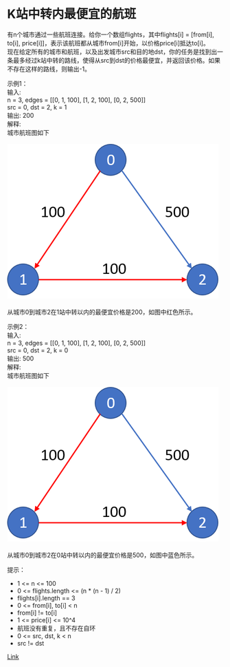 <h1>K站中转内最便宜的航班</h1>

有n个城市通过一些航班连接。给你一个数组flights，其中flights[i] = [from[i], to[i], price[i]]，表示该航班都从城市from[i]开始，以价格price[i]抵达to[i]。</br>
现在给定所有的城市和航班，以及出发城市src和目的地dst，你的任务是找到出一条最多经过k站中转的路线，使得从src到dst的价格最便宜，并返回该价格。如果不存在这样的路线，则输出-1。</br>

示例1：</br>
输入:</br>
n = 3, edges = [[0, 1, 100], [1, 2, 100], [0, 2, 500]]</br>
src = 0, dst = 2, k = 1</br>
输出: 200</br>
解释:</br>
城市航班图如下</br>
</br>![](./image/1.png)</br></br>
从城市0到城市2在1站中转以内的最便宜价格是200，如图中红色所示。</br>

示例2：</br>
输入:</br>
n = 3, edges = [[0, 1, 100], [1, 2, 100], [0, 2, 500]]</br>
src = 0, dst = 2, k = 0</br>
输出: 500</br>
解释:</br>
城市航班图如下</br>
</br>![](./image/2.png)</br></br>
从城市0到城市2在0站中转以内的最便宜价格是500，如图中蓝色所示。</br>

提示：
- 1 <= n <= 100
- 0 <= flights.length <= (n * (n - 1) / 2)
- flights[i].length == 3
- 0 <= from[i], to[i] < n
- from[i] != to[i]
- 1 <= price[i] <= 10^4
- 航班没有重复，且不存在自环
- 0 <= src, dst, k < n
- src != dst

[Link](https://leetcode-cn.com/problems/cheapest-flights-within-k-stops/)

